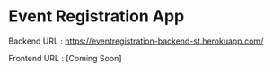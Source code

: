 # Event Registration App
 
Backend URL : https://eventregistration-backend-st.herokuapp.com/

Frontend URL : [Coming Soon]
